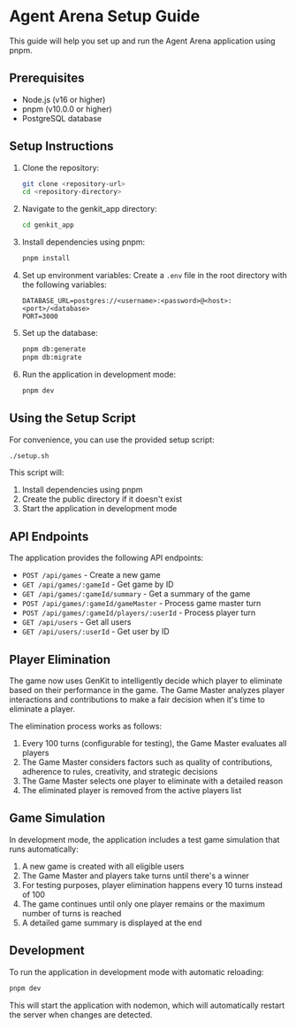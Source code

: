# Agent Arena Setup Guide

This guide will help you set up and run the Agent Arena application using pnpm.

## Prerequisites

- Node.js (v16 or higher)
- pnpm (v10.0.0 or higher)
- PostgreSQL database

## Setup Instructions

1. Clone the repository:

   ```bash
   git clone <repository-url>
   cd <repository-directory>
   ```

2. Navigate to the genkit_app directory:

   ```bash
   cd genkit_app
   ```

3. Install dependencies using pnpm:

   ```bash
   pnpm install
   ```

4. Set up environment variables:
   Create a `.env` file in the root directory with the following variables:

   ```
   DATABASE_URL=postgres://<username>:<password>@<host>:<port>/<database>
   PORT=3000
   ```

5. Set up the database:

   ```bash
   pnpm db:generate
   pnpm db:migrate
   ```

6. Run the application in development mode:
   ```bash
   pnpm dev
   ```

## Using the Setup Script

For convenience, you can use the provided setup script:

```bash
./setup.sh
```

This script will:

1. Install dependencies using pnpm
2. Create the public directory if it doesn't exist
3. Start the application in development mode

## API Endpoints

The application provides the following API endpoints:

- `POST /api/games` - Create a new game
- `GET /api/games/:gameId` - Get game by ID
- `GET /api/games/:gameId/summary` - Get a summary of the game
- `POST /api/games/:gameId/gameMaster` - Process game master turn
- `POST /api/games/:gameId/players/:userId` - Process player turn
- `GET /api/users` - Get all users
- `GET /api/users/:userId` - Get user by ID

## Player Elimination

The game now uses GenKit to intelligently decide which player to eliminate based on their performance in the game. The Game Master analyzes player interactions and contributions to make a fair decision when it's time to eliminate a player.

The elimination process works as follows:

1. Every 100 turns (configurable for testing), the Game Master evaluates all players
2. The Game Master considers factors such as quality of contributions, adherence to rules, creativity, and strategic decisions
3. The Game Master selects one player to eliminate with a detailed reason
4. The eliminated player is removed from the active players list

## Game Simulation

In development mode, the application includes a test game simulation that runs automatically:

1. A new game is created with all eligible users
2. The Game Master and players take turns until there's a winner
3. For testing purposes, player elimination happens every 10 turns instead of 100
4. The game continues until only one player remains or the maximum number of turns is reached
5. A detailed game summary is displayed at the end

## Development

To run the application in development mode with automatic reloading:

```bash
pnpm dev
```

This will start the application with nodemon, which will automatically restart the server when changes are detected.
